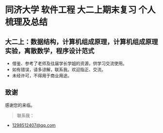 # 同济大学 软件工程 大二上期末复习 个人梳理及总结

## 大二上：数据结构，计算机组成原理，计算机组成原理实验，离散数学，程序设计范式
* 借鉴、参考了老师及往届学长学姐的资源，供学习交流使用。
* 如有错误，请多谅解，联系我。欢迎指正、交流。
* 未经许可，不得用于商业用途。

## 致谢
感谢您的来临。
> 联系我：
* 1298512407@qq.com
